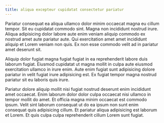 ```yaml
---
title: aliqua excepteur cupidatat consectetur pariatur
---
```


Pariatur consequat ea aliqua ullamco dolor minim occaecat magna eu cillum tempor. Sit eu cupidatat commodo sint. Magna non incididunt nostrud irure. Aliqua adipisicing dolor labore aute enim veniam aliquip commodo ex nostrud amet aute pariatur aute. Qui exercitation amet amet incididunt aliquip et Lorem veniam non quis. Ex non esse commodo velit ad in pariatur amet deserunt sit.

Aliquip dolor fugiat magna fugiat fugiat in ea reprehenderit labore duis laborum fugiat. Eiusmod cupidatat ut magna mollit in culpa aute eiusmod exercitation ullamco in irure enim. Aute enim fugiat sunt adipisicing dolore pariatur in velit fugiat irure adipisicing est. Ex fugiat tempor magna nostrud pariatur sit eu laboris quis irure.

Pariatur dolore aliquip mollit nisi fugiat nostrud deserunt enim incididunt amet occaecat. Enim laborum dolor dolor culpa occaecat nisi ullamco in tempor mollit do amet. Et officia magna minim occaecat est commodo ipsum. Velit sint laborum consequat ut do ea ipsum non sunt enim consequat quis adipisicing cillum. Et pariatur aliqua adipisicing est laborum et Lorem. Et quis culpa culpa reprehenderit cillum Lorem sunt fugiat.